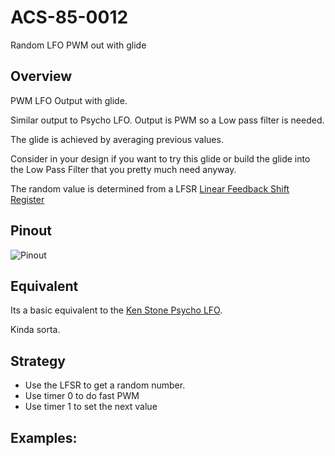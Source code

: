# ACS-85-0012

Random LFO PWM out with glide
 
## Overview

PWM LFO Output with glide.

Similar output to Psycho LFO.
Output is PWM so a Low pass filter is needed.

The glide is achieved by averaging previous values.

Consider in your design if you want to try this glide or build the glide into the Low Pass Filter that you pretty much need anyway.

The random value is determined from a LFSR [Linear Feedback Shift Register](https://github.com/robstave/ArduinoComponentSketches/wiki/LFSR)


## Pinout

![Pinout](https://github.com/robstave/ArduinoComponentSketches/blob/master/ACS-85%20ATTiny85%20sketches/ACS-85-0012/images/acs-85-0012.png)

## Equivalent

Its a basic equivalent to the [Ken Stone Psycho LFO](http://www.cgs.synth.net/modules/psycho_lfo.html).

Kinda sorta.

## Strategy

- Use the LFSR to get a random number.
- Use timer 0 to do fast PWM 
- Use timer 1 to set the next value

## Examples:

 
